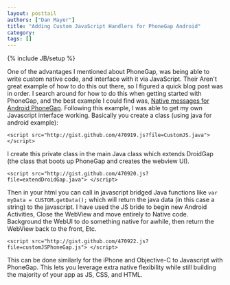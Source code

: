 ```yaml
---
layout: posttail
authors: ["Dan Mayer"]
title: "Adding Custom JavaScript Handlers for PhoneGap Android"
category:
tags: []
---
```

{% include JB/setup %}

One of the advantages I mentioned about PhoneGap, was being able to write custom native code, and interface with it via JavaScript. Their Aren't great example of how to do this out there, so I figured a quick blog post was in order.    I search around for how to do this when getting started with PhoneGap, and the best example I could find was, [Native messages for Android PhoneGap](http://www.somms.net/2010/05/28/native-messages-for-android-phonegap/). Following this example, I was able to get my own Javascript interface working.    Basically you create a class (using java for android example):   

    <script src="http://gist.github.com/470919.js?file=CustomJS.java"> </script>

I create this private class in the main Java class which extends DroidGap (the class that boots up PhoneGap and creates the webview UI).    

    <script src="http://gist.github.com/470920.js?file=extendDroidGap.java"> </script>

Then in your html you can call in javascript bridged Java functions like `var myData = CUSTOM.getData();` which will return the java data (in this case a string) to the javascript. I have used the JS bride to begin new Android Activities, Close the WebView and move entirely to Native code. Background the WebUI to do something native for awhile, then return the WebView back to the front, Etc.    

    <script src="http://gist.github.com/470922.js?file=customJSPhoneGap.js"> </script>

This can be done similarly for the iPhone and Objective-C to Javascript with PhoneGap. This lets you leverage extra native flexibility while still building the majority of your app as JS, CSS, and HTML.